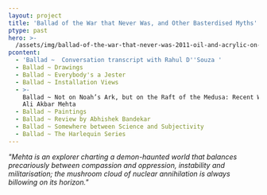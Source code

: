 ```yaml
---
layout: project
title: 'Ballad of the War that Never Was, and Other Basterdised Myths'
ptype: past
hero: >-
  /assets/img/ballad-of-the-war-that-never-was-2011-oil-and-acrylic-on-canvas-152-x-198-cm.jpg
pcontent:
  - 'Ballad ~  Conversation transcript with Rahul D''Souza '
  - Ballad ~ Drawings
  - Ballad ~ Everybody's a Jester
  - Ballad ~ Installation Views
  - >-
    Ballad ~ Not on Noah’s Ark, but on the Raft of the Medusa: Recent Works by
    Ali Akbar Mehta
  - Ballad ~ Paintings
  - Ballad ~ Review by Abhishek Bandekar
  - Ballad ~ Somewhere between Science and Subjectivity
  - Ballad ~ The Harlequin Series
---
```

_"Mehta is an explorer charting a demon-haunted world that balances precariously between compassion and oppression, instability and militarisation; the mushroom cloud of nuclear annihilation is always billowing on its horizon."_
